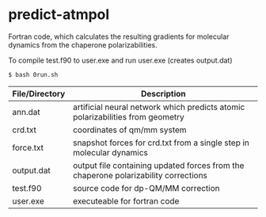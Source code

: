 # predict-atmpol
Fortran code, which calculates the resulting gradients for molecular dynamics from the chaperone polarizabilities.

To compile test.f90 to user.exe and run user.exe (creates output.dat)
```
$ bash 0run.sh
```

| File/Directory| Description   |
| ------------- | ------------- |
| ann.dat | artificial neural network which predicts atomic polarizabilities from geometry  |
| crd.txt | coordinates of qm/mm system  |
| force.txt | snapshot forces for crd.txt from a single step in molecular dynamics  |
| output.dat | output file containing updated forces from the chaperone polarizability corrections  |
| test.f90 | source code for dp-QM/MM correction  |
| user.exe | executeable for fortran code  |
